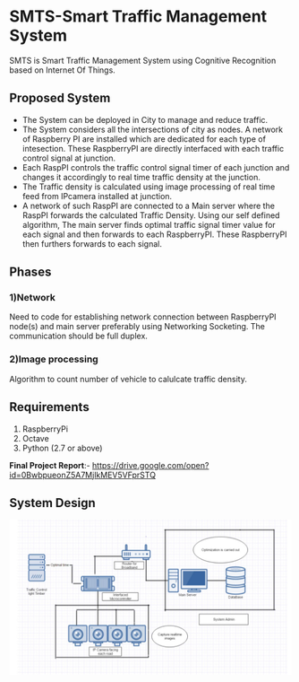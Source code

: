 # SMTS-Smart Traffic Management System

SMTS is Smart Traffic Management System using Cognitive Recognition based on Internet Of Things.
## Proposed System
* The System can be deployed in City to manage and reduce traffic.
* The System considers all the intersections of city as nodes. A network of Raspberry PI are installed which are dedicated for each type of intesection. These RaspberryPI are directly interfaced with each traffic control signal at junction.
* Each RaspPI controls the traffic control signal timer of each junction and changes it accordingly to real time traffic density at the   junction.
* The Traffic density is calculated using image processing of real time feed from IPcamera installed at junction.
* A network of such RaspPI are connected to a Main server where the RaspPI forwards the calculated Traffic Density. Using our self defined algorithm, The main server finds optimal traffic signal timer value for each signal and then forwards to each RaspberryPI. These RaspberryPI then furthers forwards to each signal.

## Phases
### 1)Network 
Need to code for establishing network connection between RaspberryPI node(s) and main server preferably using Networking Socketing.
The communication should be full duplex.
### 2)Image processing
Algorithm to count number of vehicle to calulcate traffic density.

## Requirements

1) RaspberryPi 
2) Octave
3) Python (2.7 or above)

**Final Project Report**:- https://drive.google.com/open?id=0BwbpueonZ5A7MjlkMEV5VFprSTQ

## System Design

![Alt text](systemdesign/image.jpg/?raw=true "System Design") 


